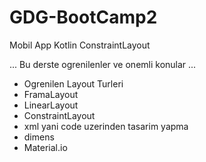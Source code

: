 # GDG-BootCamp2
Mobil App Kotlin
ConstraintLayout

... Bu derste ogrenilenler ve onemli konular ...

- Ogrenilen Layout Turleri
- FramaLayout
- LinearLayout
- ConstraintLayout 
- xml yani code uzerinden tasarim yapma
- dimens
- Material.io
